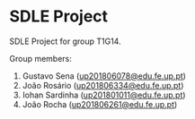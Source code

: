 # SDLE Project

SDLE Project for group T1G14.

Group members:

1. Gustavo Sena (up201806078@edu.fe.up.pt)
2. João Rosário (up201806334@edu.fe.up.pt)
3. Iohan Sardinha (up201801011@edu.fe.up.pt)
4. João Rocha (up201806261@edu.fe.up.pt)